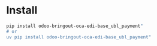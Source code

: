 # Install

```bash
pip install odoo-bringout-oca-edi-base_ubl_payment"
# or
uv pip install odoo-bringout-oca-edi-base_ubl_payment"
```
